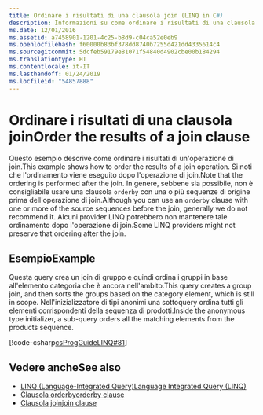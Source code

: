 ```yaml
---
title: Ordinare i risultati di una clausola join (LINQ in C#)
description: Informazioni su come ordinare i risultati di una clausola join LINQ in C#.
ms.date: 12/01/2016
ms.assetid: a7458901-1201-4c25-b8d9-c04ca52e0eb9
ms.openlocfilehash: f60000b83bf378dd8740b7255d421dd4335614c4
ms.sourcegitcommit: 5dcfeb59179e81071f54840d4902cbe00b184294
ms.translationtype: HT
ms.contentlocale: it-IT
ms.lasthandoff: 01/24/2019
ms.locfileid: "54857888"
---
```

# <a name="order-the-results-of-a-join-clause"></a><span data-ttu-id="53ebe-103">Ordinare i risultati di una clausola join</span><span class="sxs-lookup"><span data-stu-id="53ebe-103">Order the results of a join clause</span></span>

<span data-ttu-id="53ebe-104">Questo esempio descrive come ordinare i risultati di un'operazione di join.</span><span class="sxs-lookup"><span data-stu-id="53ebe-104">This example shows how to order the results of a join operation.</span></span> <span data-ttu-id="53ebe-105">Si noti che l'ordinamento viene eseguito dopo l'operazione di join.</span><span class="sxs-lookup"><span data-stu-id="53ebe-105">Note that the ordering is performed after the join.</span></span> <span data-ttu-id="53ebe-106">In genere, sebbene sia possibile, non è consigliabile usare una clausola `orderby` con una o più sequenze di origine prima dell'operazione di join.</span><span class="sxs-lookup"><span data-stu-id="53ebe-106">Although you can use an `orderby` clause with one or more of the source sequences before the join, generally we do not recommend it.</span></span> <span data-ttu-id="53ebe-107">Alcuni provider LINQ potrebbero non mantenere tale ordinamento dopo l'operazione di join.</span><span class="sxs-lookup"><span data-stu-id="53ebe-107">Some LINQ providers might not preserve that ordering after the join.</span></span>

## <a name="example"></a><span data-ttu-id="53ebe-108">Esempio</span><span class="sxs-lookup"><span data-stu-id="53ebe-108">Example</span></span>

<span data-ttu-id="53ebe-109">Questa query crea un join di gruppo e quindi ordina i gruppi in base all'elemento categoria che è ancora nell'ambito.</span><span class="sxs-lookup"><span data-stu-id="53ebe-109">This query creates a group join, and then sorts the groups based on the category element, which is still in scope.</span></span> <span data-ttu-id="53ebe-110">Nell'inizializzatore di tipi anonimi una sottoquery ordina tutti gli elementi corrispondenti della sequenza di prodotti.</span><span class="sxs-lookup"><span data-stu-id="53ebe-110">Inside the anonymous type initializer, a sub-query orders all the matching elements from the products sequence.</span></span>

[!code-csharp[csProgGuideLINQ#81](~/samples/snippets/csharp/concepts/linq/how-to-order-the-results-of-a-join-clause_1.cs)]

## <a name="see-also"></a><span data-ttu-id="53ebe-111">Vedere anche</span><span class="sxs-lookup"><span data-stu-id="53ebe-111">See also</span></span>

- [<span data-ttu-id="53ebe-112">LINQ (Language-Integrated Query)</span><span class="sxs-lookup"><span data-stu-id="53ebe-112">Language Integrated Query (LINQ)</span></span>](index.md)
- [<span data-ttu-id="53ebe-113">Clausola orderby</span><span class="sxs-lookup"><span data-stu-id="53ebe-113">orderby clause</span></span>](../language-reference/keywords/orderby-clause.md)
- [<span data-ttu-id="53ebe-114">Clausola join</span><span class="sxs-lookup"><span data-stu-id="53ebe-114">join clause</span></span>](../language-reference/keywords/join-clause.md)
